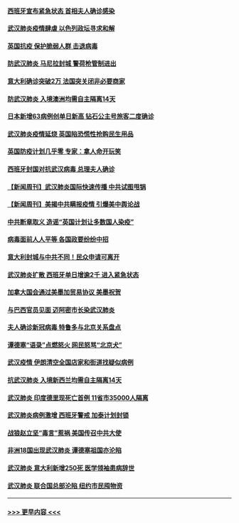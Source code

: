 #### [西班牙宣布紧急状态 首相夫人确诊感染](../pages/prog202/a102800168.md?t=03160431) 
#### [武汉肺炎疫情肆虐 以色列政坛寻求和解](../pages/prog202/a102800151.md?t=03160431) 
#### [英国抗疫 保护脆弱人群 击退病毒](../pages/prog202/a102800145.md?t=03160431) 
#### [防武汉肺炎 马尼拉封城 警荷枪管制进出](../pages/prog202/a102800083.md?t=03160431) 
#### [意大利确诊突破2万 法国突关闭非必要商家](../pages/prog202/a102800071.md?t=03160431) 
#### [防武汉肺炎 入境澳洲均需自主隔离14天](../pages/prog202/a102800049.md?t=03160431) 
#### [日本新增63病例创单日新高 钻石公主号旅客二度确诊](../pages/prog202/a102800002.md?t=03160431) 
#### [武汉肺炎疫情延烧 英国陷恐慌性抢购民生用品](../pages/prog202/a102799980.md?t=03160431) 
#### [英国防疫计划几乎零 专家：拿人命开玩笑](../pages/prog202/a102799943.md?t=03160431) 
#### [西班牙封国对抗武汉病毒 总理夫人确诊](../pages/prog202/a102799930.md?t=03160431) 
#### [【新闻周刊】武汉肺炎国际快速传播 中共试图甩锅](../pages/prog202/a102799845.md?t=03160431) 
#### [【新闻周刊】美揭中共瞒报疫情  引爆美中舆论战](../pages/prog202/a102799836.md?t=03160431) 
#### [中共断章取义 造谣“英国计划让多数国人染疫”](../pages/prog202/a102799810.md?t=03160431) 
#### [病毒面前人人平等 各国政要纷纷中招](../pages/prog202/a102799720.md?t=03160431) 
#### [意大利封城与中共不同！民众申请可离开](../pages/prog202/a102799706.md?t=03160431) 
#### [武汉肺炎扩散 西班牙单日增逾2千 进入紧急状态](../pages/prog202/a102799649.md?t=03160431) 
#### [加拿大国会通过美墨加贸易协议  美墨祝贺](../pages/prog202/a102799636.md?t=03160431) 
#### [与巴西官员见面 迈阿密市长染武汉肺炎](../pages/prog202/a102799484.md?t=03160431) 
#### [夫人确诊新冠病毒 特鲁多与北京关系盘点](../pages/prog202/a102799474.md?t=03160431) 
#### [谭德塞“语录”点燃怒火 网民怒骂“北京犬”](../pages/prog202/a102799480.md?t=03160431) 
#### [武汉疫情 伊朗清空全国店家和街道找疑似病例](../pages/prog202/a102799451.md?t=03160431) 
#### [抗武汉肺炎 入境新西兰均需自主隔离14天](../pages/prog202/a102799406.md?t=03160431) 
#### [武汉肺炎 印度德里现死亡首例 11省市35000人隔离](../pages/prog202/a102799379.md?t=03160431) 
#### [武汉肺炎病例激增 西班牙警戒 加泰计划封锁](../pages/prog202/a102799338.md?t=03160431) 
#### [战狼赵立坚“毒言”惹祸 美国传召中共大使](../pages/prog202/a102799314.md?t=03160431) 
#### [非洲18国出现武汉肺炎 谭德塞祖国亦沦陷](../pages/prog202/a102799302.md?t=03160431) 
#### [武汉肺炎 意大利新增250死 医学领袖患病辞世](../pages/prog202/a102799253.md?t=03160431) 
#### [武汉肺炎 联合国总部沦陷 纽约市民囤物资](../pages/prog202/a102799239.md?t=03160431) 

----
#### [ >>> 更早内容 <<< ](../indexes/prog202-earlier.md)
